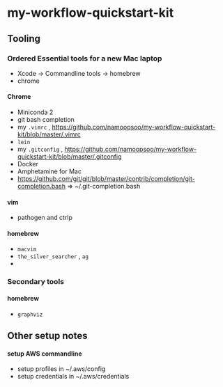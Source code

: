 # my-workflow-quickstart-kit

## Tooling

### Ordered Essential tools for a new Mac laptop
* Xcode -> Commandline tools -> homebrew
* chrome

#### Chrome
* Miniconda 2 
* git bash completion
* my `.vimrc` , https://github.com/namoopsoo/my-workflow-quickstart-kit/blob/master/.vimrc
* `lein`
* my `.gitconfig` , https://github.com/namoopsoo/my-workflow-quickstart-kit/blob/master/.gitconfig
* Docker
* Amphetamine for Mac
* https://github.com/git/git/blob/master/contrib/completion/git-completion.bash => ~/.git-completion.bash


#### vim
* pathogen and ctrlp

#### homebrew
* `macvim`
* `the_silver_searcher` , `ag`
* 


### Secondary tools

#### homebrew
* `graphviz`

## Other setup notes

#### setup AWS commandline
* setup profiles in ~/.aws/config
* setup credentials in ~/.aws/credentials

